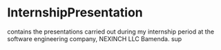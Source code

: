 # InternshipPresentation
contains the presentations carried out during my internship period at the software engineering company, NEXINCH LLC Bamenda.
sup
